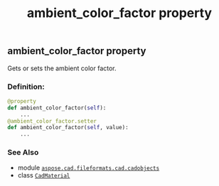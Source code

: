 ﻿---
title: ambient_color_factor property
second_title: Aspose.CAD for Python via .NET API References
description: 
type: docs
weight: 50
url: /python-net/aspose.cad.fileformats.cad.cadobjects/cadmaterial/ambient_color_factor/
is_root: false
---

## ambient_color_factor property


Gets or sets the ambient color factor.
### Definition:
```python
@property
def ambient_color_factor(self):
    ...
@ambient_color_factor.setter
def ambient_color_factor(self, value):
    ...
```

### See Also
* module [`aspose.cad.fileformats.cad.cadobjects`](../../)
* class [`CadMaterial`](/cad/python-net/aspose.cad.fileformats.cad.cadobjects/cadmaterial)
